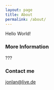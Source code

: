 ```yaml
---
layout: page
title: About
permalink: /about/
---
```


Hello World!

### More Information

???

### Contact me

[jonlan@live.de](mailto:jonlan@live.de)
